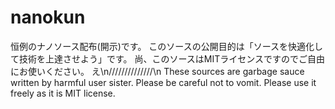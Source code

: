 # nanokun
恒例のナノソース配布(開示)です。
このソースの公開目的は「ソースを快適化して技術を上達させよう」です。
尚、このソースはMITライセンスですのでご自由にお使いください。
え\n//////////////\n
These sources are garbage sauce written by harmful user sister. 
Please be careful not to vomit. 
Please use it freely as it is MIT license.
